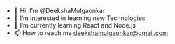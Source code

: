 - 👋 Hi, I’m @DeekshaMulgaonkar
- 👀 I’m interested in learning new Technologies
- 🌱 I’m currently learning React and Node.js
- 📫 How to reach me deekshamulgaonkar@gmail.com

<!---
DeekshaMulgaonkar/DeekshaMulgaonkar is a ✨ special ✨ repository because its `README.md` (this file) appears on your GitHub profile.
You can click the Preview link to take a look at your changes.
--->
